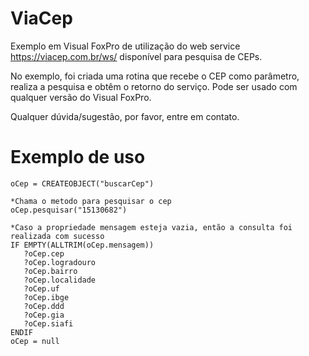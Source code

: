 # ViaCep

Exemplo em Visual FoxPro de utilização do web service https://viacep.com.br/ws/ disponível para pesquisa de CEPs.

No exemplo, foi criada uma rotina que recebe o CEP como parâmetro, realiza a pesquisa e obtêm o retorno do serviço.
Pode ser usado com qualquer versão do Visual FoxPro.

Qualquer dúvida/sugestão, por favor, entre em contato.


# Exemplo de uso

```
oCep = CREATEOBJECT("buscarCep")

*Chama o metodo para pesquisar o cep
oCep.pesquisar("15130682")

*Caso a propriedade mensagem esteja vazia, então a consulta foi realizada com sucesso
IF EMPTY(ALLTRIM(oCep.mensagem))
   ?oCep.cep
   ?oCep.logradouro
   ?oCep.bairro
   ?oCep.localidade
   ?oCep.uf
   ?oCep.ibge
   ?oCep.ddd
   ?oCep.gia
   ?oCep.siafi
ENDIF 
oCep = null
```
